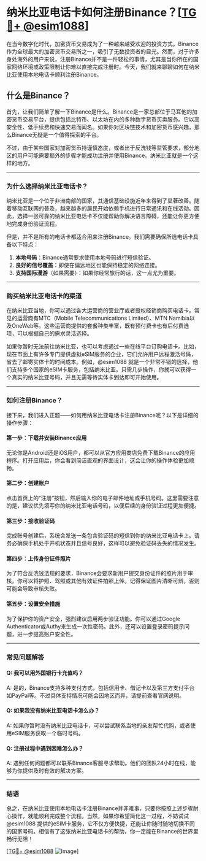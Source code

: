 # 纳米比亚电话卡如何注册Binance？[[TG💪+ @esim1088](https://t.me/s/esim1088)]

在当今数字化时代，加密货币交易成为了一种越来越受欢迎的投资方式。Binance作为全球最大的加密货币交易所之一，吸引了无数投资者的目光。然而，对于许多身处海外的用户来说，注册Binance并不是一件轻松的事情，尤其是当你所在的国家网络环境或政策限制让你难以直接完成注册时。今天，我们就来聊聊如何在纳米比亚使用本地电话卡顺利注册Binance。

## 什么是Binance？

首先，让我们简单了解一下Binance是什么。Binance是一家总部位于马耳他的加密货币交易平台，提供包括比特币、以太坊在内的多种数字货币买卖服务。它以高安全性、低手续费和快速交易而闻名。如果你对区块链技术和加密货币感兴趣，那么Binance无疑是一个值得探索的平台。

不过，由于某些国家对加密货币持谨慎态度，或者出于反洗钱等监管要求，部分地区的用户可能需要额外的步骤才能成功注册并使用Binance。纳米比亚就是一个这样的地方。

---

### **为什么选择纳米比亚电话卡？**

纳米比亚是一个位于非洲南部的国家，其通信基础设施近年来得到了显著改善。随着移动互联网的普及，越来越多的居民开始依赖手机进行日常通讯和在线活动。因此，选择一张可靠的纳米比亚电话卡不仅能帮助你解决语言障碍，还能让你更方便地完成身份验证流程。

但是，并不是所有的电话卡都适合用来注册Binance。我们需要确保所选电话卡具备以下特点：

1. **本地号码**：Binance通常要求使用本地号码进行短信验证。
2. **良好的信号覆盖**：即使在偏远地区也能保持稳定的网络连接。
3. **支持国际漫游**（如果需要）：如果你经常旅行的话，这一点尤为重要。

---

### **购买纳米比亚电话卡的渠道**

在纳米比亚当地，你可以通过各大运营商的营业厅或者授权经销商购买电话卡。常见的运营商有MTC（Mobile Telecommunications Limited）、MTN Namibia以及OneWeb等。这些运营商提供的套餐种类丰富，既有预付费卡也有后付费选项，可以根据自己的需求灵活选择。

如果你暂时无法前往纳米比亚，也可以考虑通过一些在线平台订购电话卡。比如，现在市面上有许多专门提供虚拟eSIM服务的企业，它们允许用户远程激活号码，省去了邮寄实体卡的时间成本。例如，@esim1088 就是一个非常不错的选择，他们支持多个国家的eSIM卡服务，包括纳米比亚。只需几步操作，你就可以获得一个真实的纳米比亚号码，并且无需等待实体卡到达即可开始使用。

---

### **如何注册Binance？**

接下来，我们进入正题——如何用纳米比亚电话卡注册Binance呢？以下是详细的操作步骤：

#### 第一步：下载并安装Binance应用

无论你是Android还是iOS用户，都可以从官方应用商店免费下载Binance的应用程序。打开应用后，你会看到简洁直观的界面设计，这会让你的操作体验更加顺畅。

#### 第二步：创建账户

点击首页上的“注册”按钮，然后输入你的电子邮件地址或手机号码。这里需要注意的是，建议优先填写你的纳米比亚电话号码，以便后续的身份验证过程更加便捷。

#### 第三步：接收验证码

完成账号创建后，系统会发送一条包含验证码的短信到你的纳米比亚电话卡上。请务必确保手机处于开机状态并且信号良好，这样可以避免验证码丢失的情况发生。

#### 第四步：上传身份证件照片

为了符合反洗钱法规的要求，Binance会要求新用户提交身份证件的照片用于审核。你可以将护照、驾照或其他有效证件拍照上传。记得保证图片清晰可辨，否则可能会导致审核失败。

#### 第五步：设置安全措施

为了保护你的资产安全，强烈建议启用两步验证功能。你可以通过Google Authenticator或Authy来生成一次性密码。此外，还可以设置登录密码提示问题，进一步提高账户安全性。

---

### **常见问题解答**

#### Q: 我可以用外国银行卡充值吗？
A: 是的，Binance支持多种支付方式，包括信用卡、借记卡以及第三方支付平台如PayPal等。不过具体支持情况可能会因地区而异，请提前查看官网说明。

#### Q: 如果我没有纳米比亚电话卡怎么办？
A: 如果你暂时没有纳米比亚电话卡，可以尝试联系当地的亲友帮忙代购，或者使用eSIM服务获取一个临时号码。

#### Q: 注册过程中遇到困难怎么办？
A: 遇到任何问题都可以联系Binance客服寻求帮助。他们的团队24小时在线，能够为你提供及时有效的解决方案。

---

### **结语**

总之，在纳米比亚使用本地电话卡注册Binance并非难事，只要你按照上述步骤耐心操作，就能顺利完成整个流程。当然，如果你希望简化这一过程，不妨试试@esim1088 提供的eSIM卡服务，它不仅方便快捷，还能让你随时随地切换不同的国家号码。相信有了这张纳米比亚电话卡的帮助，你一定能在Binance的世界里畅行无阻！

[[TG💪+ @esim1088](https://t.me/s/esim1088) ![Image](https://i.postimg.cc/4NQfJmqS/Snipaste-2025-05-13-00-14-12.png)]